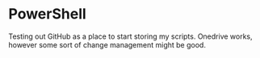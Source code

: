 # PowerShell
Testing out GitHub as a place to start storing my scripts. Onedrive works, however some sort of change management might be good.
